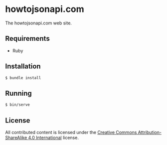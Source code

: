 # howtojsonapi.com

The howtojsonapi.com web site.

## Requirements

- Ruby

## Installation

```bash
$ bundle install
```

## Running

```bash
$ bin/serve
```

## License

All contributed content is licensed under the [Creative Commons Attribution-ShareAlike 4.0 International](https://creativecommons.org/licenses/by-sa/4.0/) license.
